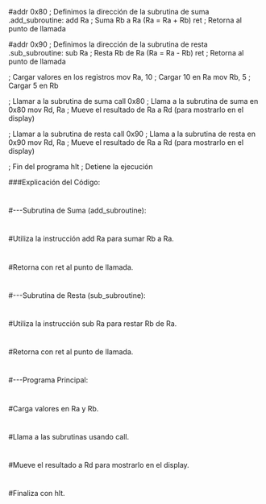 #addr 0x80  ; Definimos la dirección de la subrutina de suma
.add_subroutine:
  add Ra    ; Suma Rb a Ra (Ra = Ra + Rb)
  ret       ; Retorna al punto de llamada

#addr 0x90  ; Definimos la dirección de la subrutina de resta
.sub_subroutine:
  sub Ra    ; Resta Rb de Ra (Ra = Ra - Rb)
  ret       ; Retorna al punto de llamada

  ; Cargar valores en los registros
  mov Ra, 10  ; Cargar 10 en Ra
  mov Rb, 5  ; Cargar 5 en Rb

  ; Llamar a la subrutina de suma
  call 0x80    ; Llama a la subrutina de suma en 0x80
  mov Rd, Ra   ; Mueve el resultado de Ra a Rd (para mostrarlo en el display)

  ; Llamar a la subrutina de resta
  call 0x90    ; Llama a la subrutina de resta en 0x90
  mov Rd, Ra   ; Mueve el resultado de Ra a Rd (para mostrarlo en el display)

  ; Fin del programa
  hlt          ; Detiene la ejecución


###Explicación del Código:
#
#---Subrutina de Suma (add_subroutine):
#
#Utiliza la instrucción add Ra para sumar Rb a Ra.
#
#Retorna con ret al punto de llamada.
#
#---Subrutina de Resta (sub_subroutine):
#
#Utiliza la instrucción sub Ra para restar Rb de Ra.
#
#Retorna con ret al punto de llamada.
#
#---Programa Principal:
#
#Carga valores en Ra y Rb.
#
#Llama a las subrutinas usando call.
#
#Mueve el resultado a Rd para mostrarlo en el display.
#
#Finaliza con hlt.
